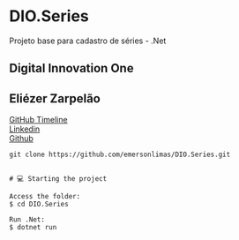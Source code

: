# DIO.Series
Projeto base para cadastro de séries - .Net

## Digital Innovation One

## Eliézer Zarpelão
[GitHub Timeline](https://elizarp.github.io/timeline/)  
[Linkedin](http://br.linkedin.com/in/eliezerzarpelao)  
[Github](https://github.com/elizarp) 


```
git clone https://github.com/emersonlimas/DIO.Series.git


# 💻 Starting the project

Access the folder:
$ cd DIO.Series

Run .Net:
$ dotnet run

```
